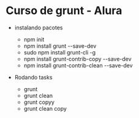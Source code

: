 # Curso de grunt - Alura

* instalando pacotes
    - npm init
    - npm install grunt --save-dev
    - sudo npm install grunt-cli -g
    - npm install grunt-contrib-copy --save-dev
    - npm install grunt-contrib-clean --save-dev

* Rodando tasks
    - grunt
    - grunt clean
    - grunt copyy
    - grunt clean copy
